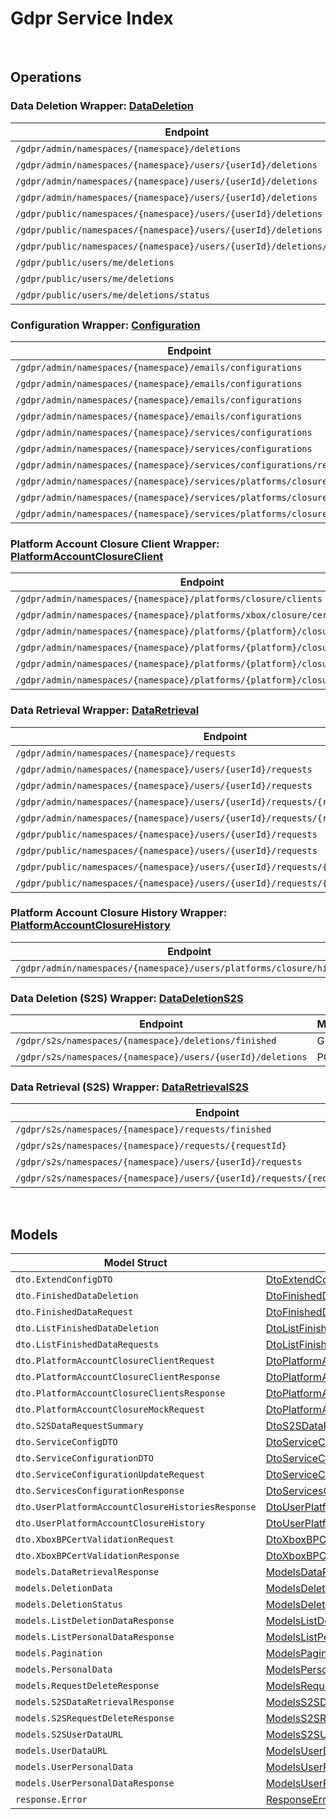 # Gdpr Service Index

&nbsp;

## Operations

### Data Deletion Wrapper:  [DataDeletion](../../services-api/pkg/service/gdpr/dataDeletion.go)
| Endpoint | Method | ID | Class | Wrapper | Example |
|---|---|---|---|---|---|
| `/gdpr/admin/namespaces/{namespace}/deletions` | GET | AdminGetListDeletionDataRequestShort | [AdminGetListDeletionDataRequestShort](../../gdpr-sdk/pkg/gdprclient/data_deletion/data_deletion_client.go) | [AdminGetListDeletionDataRequestShort](../../services-api/pkg/service/gdpr/dataDeletion.go) | [AdminGetListDeletionDataRequestShort](../../samples/cli/cmd/gdpr/dataDeletion/adminGetListDeletionDataRequest.go) |
| `/gdpr/admin/namespaces/{namespace}/users/{userId}/deletions` | GET | AdminGetUserAccountDeletionRequestShort | [AdminGetUserAccountDeletionRequestShort](../../gdpr-sdk/pkg/gdprclient/data_deletion/data_deletion_client.go) | [AdminGetUserAccountDeletionRequestShort](../../services-api/pkg/service/gdpr/dataDeletion.go) | [AdminGetUserAccountDeletionRequestShort](../../samples/cli/cmd/gdpr/dataDeletion/adminGetUserAccountDeletionRequest.go) |
| `/gdpr/admin/namespaces/{namespace}/users/{userId}/deletions` | POST | AdminSubmitUserAccountDeletionRequestShort | [AdminSubmitUserAccountDeletionRequestShort](../../gdpr-sdk/pkg/gdprclient/data_deletion/data_deletion_client.go) | [AdminSubmitUserAccountDeletionRequestShort](../../services-api/pkg/service/gdpr/dataDeletion.go) | [AdminSubmitUserAccountDeletionRequestShort](../../samples/cli/cmd/gdpr/dataDeletion/adminSubmitUserAccountDeletionRequest.go) |
| `/gdpr/admin/namespaces/{namespace}/users/{userId}/deletions` | DELETE | AdminCancelUserAccountDeletionRequestShort | [AdminCancelUserAccountDeletionRequestShort](../../gdpr-sdk/pkg/gdprclient/data_deletion/data_deletion_client.go) | [AdminCancelUserAccountDeletionRequestShort](../../services-api/pkg/service/gdpr/dataDeletion.go) | [AdminCancelUserAccountDeletionRequestShort](../../samples/cli/cmd/gdpr/dataDeletion/adminCancelUserAccountDeletionRequest.go) |
| `/gdpr/public/namespaces/{namespace}/users/{userId}/deletions` | POST | PublicSubmitUserAccountDeletionRequestShort | [PublicSubmitUserAccountDeletionRequestShort](../../gdpr-sdk/pkg/gdprclient/data_deletion/data_deletion_client.go) | [PublicSubmitUserAccountDeletionRequestShort](../../services-api/pkg/service/gdpr/dataDeletion.go) | [PublicSubmitUserAccountDeletionRequestShort](../../samples/cli/cmd/gdpr/dataDeletion/publicSubmitUserAccountDeletionRequest.go) |
| `/gdpr/public/namespaces/{namespace}/users/{userId}/deletions` | DELETE | PublicCancelUserAccountDeletionRequestShort | [PublicCancelUserAccountDeletionRequestShort](../../gdpr-sdk/pkg/gdprclient/data_deletion/data_deletion_client.go) | [PublicCancelUserAccountDeletionRequestShort](../../services-api/pkg/service/gdpr/dataDeletion.go) | [PublicCancelUserAccountDeletionRequestShort](../../samples/cli/cmd/gdpr/dataDeletion/publicCancelUserAccountDeletionRequest.go) |
| `/gdpr/public/namespaces/{namespace}/users/{userId}/deletions/status` | GET | PublicGetUserAccountDeletionStatusShort | [PublicGetUserAccountDeletionStatusShort](../../gdpr-sdk/pkg/gdprclient/data_deletion/data_deletion_client.go) | [PublicGetUserAccountDeletionStatusShort](../../services-api/pkg/service/gdpr/dataDeletion.go) | [PublicGetUserAccountDeletionStatusShort](../../samples/cli/cmd/gdpr/dataDeletion/publicGetUserAccountDeletionStatus.go) |
| `/gdpr/public/users/me/deletions` | POST | PublicSubmitMyAccountDeletionRequestShort | [PublicSubmitMyAccountDeletionRequestShort](../../gdpr-sdk/pkg/gdprclient/data_deletion/data_deletion_client.go) | [PublicSubmitMyAccountDeletionRequestShort](../../services-api/pkg/service/gdpr/dataDeletion.go) | [PublicSubmitMyAccountDeletionRequestShort](../../samples/cli/cmd/gdpr/dataDeletion/publicSubmitMyAccountDeletionRequest.go) |
| `/gdpr/public/users/me/deletions` | DELETE | PublicCancelMyAccountDeletionRequestShort | [PublicCancelMyAccountDeletionRequestShort](../../gdpr-sdk/pkg/gdprclient/data_deletion/data_deletion_client.go) | [PublicCancelMyAccountDeletionRequestShort](../../services-api/pkg/service/gdpr/dataDeletion.go) | [PublicCancelMyAccountDeletionRequestShort](../../samples/cli/cmd/gdpr/dataDeletion/publicCancelMyAccountDeletionRequest.go) |
| `/gdpr/public/users/me/deletions/status` | GET | PublicGetMyAccountDeletionStatusShort | [PublicGetMyAccountDeletionStatusShort](../../gdpr-sdk/pkg/gdprclient/data_deletion/data_deletion_client.go) | [PublicGetMyAccountDeletionStatusShort](../../services-api/pkg/service/gdpr/dataDeletion.go) | [PublicGetMyAccountDeletionStatusShort](../../samples/cli/cmd/gdpr/dataDeletion/publicGetMyAccountDeletionStatus.go) |

### Configuration Wrapper:  [Configuration](../../services-api/pkg/service/gdpr/configuration.go)
| Endpoint | Method | ID | Class | Wrapper | Example |
|---|---|---|---|---|---|
| `/gdpr/admin/namespaces/{namespace}/emails/configurations` | GET | GetAdminEmailConfigurationShort | [GetAdminEmailConfigurationShort](../../gdpr-sdk/pkg/gdprclient/configuration/configuration_client.go) | [GetAdminEmailConfigurationShort](../../services-api/pkg/service/gdpr/configuration.go) | [GetAdminEmailConfigurationShort](../../samples/cli/cmd/gdpr/configuration/getAdminEmailConfiguration.go) |
| `/gdpr/admin/namespaces/{namespace}/emails/configurations` | PUT | UpdateAdminEmailConfigurationShort | [UpdateAdminEmailConfigurationShort](../../gdpr-sdk/pkg/gdprclient/configuration/configuration_client.go) | [UpdateAdminEmailConfigurationShort](../../services-api/pkg/service/gdpr/configuration.go) | [UpdateAdminEmailConfigurationShort](../../samples/cli/cmd/gdpr/configuration/updateAdminEmailConfiguration.go) |
| `/gdpr/admin/namespaces/{namespace}/emails/configurations` | POST | SaveAdminEmailConfigurationShort | [SaveAdminEmailConfigurationShort](../../gdpr-sdk/pkg/gdprclient/configuration/configuration_client.go) | [SaveAdminEmailConfigurationShort](../../services-api/pkg/service/gdpr/configuration.go) | [SaveAdminEmailConfigurationShort](../../samples/cli/cmd/gdpr/configuration/saveAdminEmailConfiguration.go) |
| `/gdpr/admin/namespaces/{namespace}/emails/configurations` | DELETE | DeleteAdminEmailConfigurationShort | [DeleteAdminEmailConfigurationShort](../../gdpr-sdk/pkg/gdprclient/configuration/configuration_client.go) | [DeleteAdminEmailConfigurationShort](../../services-api/pkg/service/gdpr/configuration.go) | [DeleteAdminEmailConfigurationShort](../../samples/cli/cmd/gdpr/configuration/deleteAdminEmailConfiguration.go) |
| `/gdpr/admin/namespaces/{namespace}/services/configurations` | GET | AdminGetServicesConfigurationShort | [AdminGetServicesConfigurationShort](../../gdpr-sdk/pkg/gdprclient/configuration/configuration_client.go) | [AdminGetServicesConfigurationShort](../../services-api/pkg/service/gdpr/configuration.go) | [AdminGetServicesConfigurationShort](../../samples/cli/cmd/gdpr/configuration/adminGetServicesConfiguration.go) |
| `/gdpr/admin/namespaces/{namespace}/services/configurations` | PUT | AdminUpdateServicesConfigurationShort | [AdminUpdateServicesConfigurationShort](../../gdpr-sdk/pkg/gdprclient/configuration/configuration_client.go) | [AdminUpdateServicesConfigurationShort](../../services-api/pkg/service/gdpr/configuration.go) | [AdminUpdateServicesConfigurationShort](../../samples/cli/cmd/gdpr/configuration/adminUpdateServicesConfiguration.go) |
| `/gdpr/admin/namespaces/{namespace}/services/configurations/reset` | DELETE | AdminResetServicesConfigurationShort | [AdminResetServicesConfigurationShort](../../gdpr-sdk/pkg/gdprclient/configuration/configuration_client.go) | [AdminResetServicesConfigurationShort](../../services-api/pkg/service/gdpr/configuration.go) | [AdminResetServicesConfigurationShort](../../samples/cli/cmd/gdpr/configuration/adminResetServicesConfiguration.go) |
| `/gdpr/admin/namespaces/{namespace}/services/platforms/closure/config` | GET | AdminGetPlatformAccountClosureServicesConfigurationShort | [AdminGetPlatformAccountClosureServicesConfigurationShort](../../gdpr-sdk/pkg/gdprclient/configuration/configuration_client.go) | [AdminGetPlatformAccountClosureServicesConfigurationShort](../../services-api/pkg/service/gdpr/configuration.go) | [AdminGetPlatformAccountClosureServicesConfigurationShort](../../samples/cli/cmd/gdpr/configuration/adminGetPlatformAccountClosureServicesConfiguration.go) |
| `/gdpr/admin/namespaces/{namespace}/services/platforms/closure/config` | PUT | AdminUpdatePlatformAccountClosureServicesConfigurationShort | [AdminUpdatePlatformAccountClosureServicesConfigurationShort](../../gdpr-sdk/pkg/gdprclient/configuration/configuration_client.go) | [AdminUpdatePlatformAccountClosureServicesConfigurationShort](../../services-api/pkg/service/gdpr/configuration.go) | [AdminUpdatePlatformAccountClosureServicesConfigurationShort](../../samples/cli/cmd/gdpr/configuration/adminUpdatePlatformAccountClosureServicesConfiguration.go) |
| `/gdpr/admin/namespaces/{namespace}/services/platforms/closure/config` | DELETE | AdminResetPlatformAccountClosureServicesConfigurationShort | [AdminResetPlatformAccountClosureServicesConfigurationShort](../../gdpr-sdk/pkg/gdprclient/configuration/configuration_client.go) | [AdminResetPlatformAccountClosureServicesConfigurationShort](../../services-api/pkg/service/gdpr/configuration.go) | [AdminResetPlatformAccountClosureServicesConfigurationShort](../../samples/cli/cmd/gdpr/configuration/adminResetPlatformAccountClosureServicesConfiguration.go) |

### Platform Account Closure Client Wrapper:  [PlatformAccountClosureClient](../../services-api/pkg/service/gdpr/platformAccountClosureClient.go)
| Endpoint | Method | ID | Class | Wrapper | Example |
|---|---|---|---|---|---|
| `/gdpr/admin/namespaces/{namespace}/platforms/closure/clients` | GET | AdminGetPlatformAccountClosureClientsShort | [AdminGetPlatformAccountClosureClientsShort](../../gdpr-sdk/pkg/gdprclient/platform_account_closure_client/platform_account_closure_client_client.go) | [AdminGetPlatformAccountClosureClientsShort](../../services-api/pkg/service/gdpr/platformAccountClosureClient.go) | [AdminGetPlatformAccountClosureClientsShort](../../samples/cli/cmd/gdpr/platformAccountClosureClient/adminGetPlatformAccountClosureClients.go) |
| `/gdpr/admin/namespaces/{namespace}/platforms/xbox/closure/cert/validation` | POST | AdminValidateXboxBPCertFileShort | [AdminValidateXboxBPCertFileShort](../../gdpr-sdk/pkg/gdprclient/platform_account_closure_client/platform_account_closure_client_client.go) | [AdminValidateXboxBPCertFileShort](../../services-api/pkg/service/gdpr/platformAccountClosureClient.go) | [AdminValidateXboxBPCertFileShort](../../samples/cli/cmd/gdpr/platformAccountClosureClient/adminValidateXboxBPCertFile.go) |
| `/gdpr/admin/namespaces/{namespace}/platforms/{platform}/closure/client` | GET | AdminGetPlatformAccountClosureClientShort | [AdminGetPlatformAccountClosureClientShort](../../gdpr-sdk/pkg/gdprclient/platform_account_closure_client/platform_account_closure_client_client.go) | [AdminGetPlatformAccountClosureClientShort](../../services-api/pkg/service/gdpr/platformAccountClosureClient.go) | [AdminGetPlatformAccountClosureClientShort](../../samples/cli/cmd/gdpr/platformAccountClosureClient/adminGetPlatformAccountClosureClient.go) |
| `/gdpr/admin/namespaces/{namespace}/platforms/{platform}/closure/client` | POST | AdminUpdatePlatformAccountClosureClientShort | [AdminUpdatePlatformAccountClosureClientShort](../../gdpr-sdk/pkg/gdprclient/platform_account_closure_client/platform_account_closure_client_client.go) | [AdminUpdatePlatformAccountClosureClientShort](../../services-api/pkg/service/gdpr/platformAccountClosureClient.go) | [AdminUpdatePlatformAccountClosureClientShort](../../samples/cli/cmd/gdpr/platformAccountClosureClient/adminUpdatePlatformAccountClosureClient.go) |
| `/gdpr/admin/namespaces/{namespace}/platforms/{platform}/closure/client` | DELETE | AdminDeletePlatformAccountClosureClientShort | [AdminDeletePlatformAccountClosureClientShort](../../gdpr-sdk/pkg/gdprclient/platform_account_closure_client/platform_account_closure_client_client.go) | [AdminDeletePlatformAccountClosureClientShort](../../services-api/pkg/service/gdpr/platformAccountClosureClient.go) | [AdminDeletePlatformAccountClosureClientShort](../../samples/cli/cmd/gdpr/platformAccountClosureClient/adminDeletePlatformAccountClosureClient.go) |
| `/gdpr/admin/namespaces/{namespace}/platforms/{platform}/closure/mock` | POST | AdminMockPlatformAccountClosureDataShort | [AdminMockPlatformAccountClosureDataShort](../../gdpr-sdk/pkg/gdprclient/platform_account_closure_client/platform_account_closure_client_client.go) | [AdminMockPlatformAccountClosureDataShort](../../services-api/pkg/service/gdpr/platformAccountClosureClient.go) | [AdminMockPlatformAccountClosureDataShort](../../samples/cli/cmd/gdpr/platformAccountClosureClient/adminMockPlatformAccountClosureData.go) |

### Data Retrieval Wrapper:  [DataRetrieval](../../services-api/pkg/service/gdpr/dataRetrieval.go)
| Endpoint | Method | ID | Class | Wrapper | Example |
|---|---|---|---|---|---|
| `/gdpr/admin/namespaces/{namespace}/requests` | GET | AdminGetListPersonalDataRequestShort | [AdminGetListPersonalDataRequestShort](../../gdpr-sdk/pkg/gdprclient/data_retrieval/data_retrieval_client.go) | [AdminGetListPersonalDataRequestShort](../../services-api/pkg/service/gdpr/dataRetrieval.go) | [AdminGetListPersonalDataRequestShort](../../samples/cli/cmd/gdpr/dataRetrieval/adminGetListPersonalDataRequest.go) |
| `/gdpr/admin/namespaces/{namespace}/users/{userId}/requests` | GET | AdminGetUserPersonalDataRequestsShort | [AdminGetUserPersonalDataRequestsShort](../../gdpr-sdk/pkg/gdprclient/data_retrieval/data_retrieval_client.go) | [AdminGetUserPersonalDataRequestsShort](../../services-api/pkg/service/gdpr/dataRetrieval.go) | [AdminGetUserPersonalDataRequestsShort](../../samples/cli/cmd/gdpr/dataRetrieval/adminGetUserPersonalDataRequests.go) |
| `/gdpr/admin/namespaces/{namespace}/users/{userId}/requests` | POST | AdminRequestDataRetrievalShort | [AdminRequestDataRetrievalShort](../../gdpr-sdk/pkg/gdprclient/data_retrieval/data_retrieval_client.go) | [AdminRequestDataRetrievalShort](../../services-api/pkg/service/gdpr/dataRetrieval.go) | [AdminRequestDataRetrievalShort](../../samples/cli/cmd/gdpr/dataRetrieval/adminRequestDataRetrieval.go) |
| `/gdpr/admin/namespaces/{namespace}/users/{userId}/requests/{requestDate}` | DELETE | AdminCancelUserPersonalDataRequestShort | [AdminCancelUserPersonalDataRequestShort](../../gdpr-sdk/pkg/gdprclient/data_retrieval/data_retrieval_client.go) | [AdminCancelUserPersonalDataRequestShort](../../services-api/pkg/service/gdpr/dataRetrieval.go) | [AdminCancelUserPersonalDataRequestShort](../../samples/cli/cmd/gdpr/dataRetrieval/adminCancelUserPersonalDataRequest.go) |
| `/gdpr/admin/namespaces/{namespace}/users/{userId}/requests/{requestDate}/generate` | POST | AdminGeneratePersonalDataURLShort | [AdminGeneratePersonalDataURLShort](../../gdpr-sdk/pkg/gdprclient/data_retrieval/data_retrieval_client.go) | [AdminGeneratePersonalDataURLShort](../../services-api/pkg/service/gdpr/dataRetrieval.go) | [AdminGeneratePersonalDataURLShort](../../samples/cli/cmd/gdpr/dataRetrieval/adminGeneratePersonalDataURL.go) |
| `/gdpr/public/namespaces/{namespace}/users/{userId}/requests` | GET | PublicGetUserPersonalDataRequestsShort | [PublicGetUserPersonalDataRequestsShort](../../gdpr-sdk/pkg/gdprclient/data_retrieval/data_retrieval_client.go) | [PublicGetUserPersonalDataRequestsShort](../../services-api/pkg/service/gdpr/dataRetrieval.go) | [PublicGetUserPersonalDataRequestsShort](../../samples/cli/cmd/gdpr/dataRetrieval/publicGetUserPersonalDataRequests.go) |
| `/gdpr/public/namespaces/{namespace}/users/{userId}/requests` | POST | PublicRequestDataRetrievalShort | [PublicRequestDataRetrievalShort](../../gdpr-sdk/pkg/gdprclient/data_retrieval/data_retrieval_client.go) | [PublicRequestDataRetrievalShort](../../services-api/pkg/service/gdpr/dataRetrieval.go) | [PublicRequestDataRetrievalShort](../../samples/cli/cmd/gdpr/dataRetrieval/publicRequestDataRetrieval.go) |
| `/gdpr/public/namespaces/{namespace}/users/{userId}/requests/{requestDate}` | DELETE | PublicCancelUserPersonalDataRequestShort | [PublicCancelUserPersonalDataRequestShort](../../gdpr-sdk/pkg/gdprclient/data_retrieval/data_retrieval_client.go) | [PublicCancelUserPersonalDataRequestShort](../../services-api/pkg/service/gdpr/dataRetrieval.go) | [PublicCancelUserPersonalDataRequestShort](../../samples/cli/cmd/gdpr/dataRetrieval/publicCancelUserPersonalDataRequest.go) |
| `/gdpr/public/namespaces/{namespace}/users/{userId}/requests/{requestDate}/generate` | POST | PublicGeneratePersonalDataURLShort | [PublicGeneratePersonalDataURLShort](../../gdpr-sdk/pkg/gdprclient/data_retrieval/data_retrieval_client.go) | [PublicGeneratePersonalDataURLShort](../../services-api/pkg/service/gdpr/dataRetrieval.go) | [PublicGeneratePersonalDataURLShort](../../samples/cli/cmd/gdpr/dataRetrieval/publicGeneratePersonalDataURL.go) |

### Platform Account Closure History Wrapper:  [PlatformAccountClosureHistory](../../services-api/pkg/service/gdpr/platformAccountClosureHistory.go)
| Endpoint | Method | ID | Class | Wrapper | Example |
|---|---|---|---|---|---|
| `/gdpr/admin/namespaces/{namespace}/users/platforms/closure/histories` | GET | AdminGetUserPlatformAccountClosureHistoriesShort | [AdminGetUserPlatformAccountClosureHistoriesShort](../../gdpr-sdk/pkg/gdprclient/platform_account_closure_history/platform_account_closure_history_client.go) | [AdminGetUserPlatformAccountClosureHistoriesShort](../../services-api/pkg/service/gdpr/platformAccountClosureHistory.go) | [AdminGetUserPlatformAccountClosureHistoriesShort](../../samples/cli/cmd/gdpr/platformAccountClosureHistory/adminGetUserPlatformAccountClosureHistories.go) |

### Data Deletion (S2S) Wrapper:  [DataDeletionS2S](../../services-api/pkg/service/gdpr/dataDeletionS2S.go)
| Endpoint | Method | ID | Class | Wrapper | Example |
|---|---|---|---|---|---|
| `/gdpr/s2s/namespaces/{namespace}/deletions/finished` | GET | S2SGetListFinishedAccountDeletionRequestShort | [S2SGetListFinishedAccountDeletionRequestShort](../../gdpr-sdk/pkg/gdprclient/data_deletion_s2_s/data_deletion_s2s_client.go) | [S2SGetListFinishedAccountDeletionRequestShort](../../services-api/pkg/service/gdpr/dataDeletionS2S.go) | [S2SGetListFinishedAccountDeletionRequestShort](../../samples/cli/cmd/gdpr/dataDeletionS2S/s2sGetListFinishedAccountDeletionRequest.go) |
| `/gdpr/s2s/namespaces/{namespace}/users/{userId}/deletions` | POST | S2SSubmitUserAccountDeletionRequestShort | [S2SSubmitUserAccountDeletionRequestShort](../../gdpr-sdk/pkg/gdprclient/data_deletion_s2_s/data_deletion_s2s_client.go) | [S2SSubmitUserAccountDeletionRequestShort](../../services-api/pkg/service/gdpr/dataDeletionS2S.go) | [S2SSubmitUserAccountDeletionRequestShort](../../samples/cli/cmd/gdpr/dataDeletionS2S/s2sSubmitUserAccountDeletionRequest.go) |

### Data Retrieval (S2S) Wrapper:  [DataRetrievalS2S](../../services-api/pkg/service/gdpr/dataRetrievalS2S.go)
| Endpoint | Method | ID | Class | Wrapper | Example |
|---|---|---|---|---|---|
| `/gdpr/s2s/namespaces/{namespace}/requests/finished` | GET | S2SGetListFinishedPersonalDataRequestShort | [S2SGetListFinishedPersonalDataRequestShort](../../gdpr-sdk/pkg/gdprclient/data_retrieval_s2_s/data_retrieval_s2s_client.go) | [S2SGetListFinishedPersonalDataRequestShort](../../services-api/pkg/service/gdpr/dataRetrievalS2S.go) | [S2SGetListFinishedPersonalDataRequestShort](../../samples/cli/cmd/gdpr/dataRetrievalS2S/s2sGetListFinishedPersonalDataRequest.go) |
| `/gdpr/s2s/namespaces/{namespace}/requests/{requestId}` | GET | S2SGetDataRequestByRequestIDShort | [S2SGetDataRequestByRequestIDShort](../../gdpr-sdk/pkg/gdprclient/data_retrieval_s2_s/data_retrieval_s2s_client.go) | [S2SGetDataRequestByRequestIDShort](../../services-api/pkg/service/gdpr/dataRetrievalS2S.go) | [S2SGetDataRequestByRequestIDShort](../../samples/cli/cmd/gdpr/dataRetrievalS2S/s2sGetDataRequestByRequestID.go) |
| `/gdpr/s2s/namespaces/{namespace}/users/{userId}/requests` | POST | S2SRequestDataRetrievalShort | [S2SRequestDataRetrievalShort](../../gdpr-sdk/pkg/gdprclient/data_retrieval_s2_s/data_retrieval_s2s_client.go) | [S2SRequestDataRetrievalShort](../../services-api/pkg/service/gdpr/dataRetrievalS2S.go) | [S2SRequestDataRetrievalShort](../../samples/cli/cmd/gdpr/dataRetrievalS2S/s2sRequestDataRetrieval.go) |
| `/gdpr/s2s/namespaces/{namespace}/users/{userId}/requests/{requestDate}/generate` | POST | S2SGeneratePersonalDataURLShort | [S2SGeneratePersonalDataURLShort](../../gdpr-sdk/pkg/gdprclient/data_retrieval_s2_s/data_retrieval_s2s_client.go) | [S2SGeneratePersonalDataURLShort](../../services-api/pkg/service/gdpr/dataRetrievalS2S.go) | [S2SGeneratePersonalDataURLShort](../../samples/cli/cmd/gdpr/dataRetrievalS2S/s2sGeneratePersonalDataURL.go) |


&nbsp;  

## Models

| Model Struct | Class |
|---|---|
| `dto.ExtendConfigDTO` | [DtoExtendConfigDTO ](../../gdpr-sdk/pkg/gdprclientmodels/dto_extend_config_dto.go) |
| `dto.FinishedDataDeletion` | [DtoFinishedDataDeletion ](../../gdpr-sdk/pkg/gdprclientmodels/dto_finished_data_deletion.go) |
| `dto.FinishedDataRequest` | [DtoFinishedDataRequest ](../../gdpr-sdk/pkg/gdprclientmodels/dto_finished_data_request.go) |
| `dto.ListFinishedDataDeletion` | [DtoListFinishedDataDeletion ](../../gdpr-sdk/pkg/gdprclientmodels/dto_list_finished_data_deletion.go) |
| `dto.ListFinishedDataRequests` | [DtoListFinishedDataRequests ](../../gdpr-sdk/pkg/gdprclientmodels/dto_list_finished_data_requests.go) |
| `dto.PlatformAccountClosureClientRequest` | [DtoPlatformAccountClosureClientRequest ](../../gdpr-sdk/pkg/gdprclientmodels/dto_platform_account_closure_client_request.go) |
| `dto.PlatformAccountClosureClientResponse` | [DtoPlatformAccountClosureClientResponse ](../../gdpr-sdk/pkg/gdprclientmodels/dto_platform_account_closure_client_response.go) |
| `dto.PlatformAccountClosureClientsResponse` | [DtoPlatformAccountClosureClientsResponse ](../../gdpr-sdk/pkg/gdprclientmodels/dto_platform_account_closure_clients_response.go) |
| `dto.PlatformAccountClosureMockRequest` | [DtoPlatformAccountClosureMockRequest ](../../gdpr-sdk/pkg/gdprclientmodels/dto_platform_account_closure_mock_request.go) |
| `dto.S2SDataRequestSummary` | [DtoS2SDataRequestSummary ](../../gdpr-sdk/pkg/gdprclientmodels/dto_s2_s_data_request_summary.go) |
| `dto.ServiceConfigDTO` | [DtoServiceConfigDTO ](../../gdpr-sdk/pkg/gdprclientmodels/dto_service_config_dto.go) |
| `dto.ServiceConfigurationDTO` | [DtoServiceConfigurationDTO ](../../gdpr-sdk/pkg/gdprclientmodels/dto_service_configuration_dto.go) |
| `dto.ServiceConfigurationUpdateRequest` | [DtoServiceConfigurationUpdateRequest ](../../gdpr-sdk/pkg/gdprclientmodels/dto_service_configuration_update_request.go) |
| `dto.ServicesConfigurationResponse` | [DtoServicesConfigurationResponse ](../../gdpr-sdk/pkg/gdprclientmodels/dto_services_configuration_response.go) |
| `dto.UserPlatformAccountClosureHistoriesResponse` | [DtoUserPlatformAccountClosureHistoriesResponse ](../../gdpr-sdk/pkg/gdprclientmodels/dto_user_platform_account_closure_histories_response.go) |
| `dto.UserPlatformAccountClosureHistory` | [DtoUserPlatformAccountClosureHistory ](../../gdpr-sdk/pkg/gdprclientmodels/dto_user_platform_account_closure_history.go) |
| `dto.XboxBPCertValidationRequest` | [DtoXboxBPCertValidationRequest ](../../gdpr-sdk/pkg/gdprclientmodels/dto_xbox_b_p_cert_validation_request.go) |
| `dto.XboxBPCertValidationResponse` | [DtoXboxBPCertValidationResponse ](../../gdpr-sdk/pkg/gdprclientmodels/dto_xbox_b_p_cert_validation_response.go) |
| `models.DataRetrievalResponse` | [ModelsDataRetrievalResponse ](../../gdpr-sdk/pkg/gdprclientmodels/models_data_retrieval_response.go) |
| `models.DeletionData` | [ModelsDeletionData ](../../gdpr-sdk/pkg/gdprclientmodels/models_deletion_data.go) |
| `models.DeletionStatus` | [ModelsDeletionStatus ](../../gdpr-sdk/pkg/gdprclientmodels/models_deletion_status.go) |
| `models.ListDeletionDataResponse` | [ModelsListDeletionDataResponse ](../../gdpr-sdk/pkg/gdprclientmodels/models_list_deletion_data_response.go) |
| `models.ListPersonalDataResponse` | [ModelsListPersonalDataResponse ](../../gdpr-sdk/pkg/gdprclientmodels/models_list_personal_data_response.go) |
| `models.Pagination` | [ModelsPagination ](../../gdpr-sdk/pkg/gdprclientmodels/models_pagination.go) |
| `models.PersonalData` | [ModelsPersonalData ](../../gdpr-sdk/pkg/gdprclientmodels/models_personal_data.go) |
| `models.RequestDeleteResponse` | [ModelsRequestDeleteResponse ](../../gdpr-sdk/pkg/gdprclientmodels/models_request_delete_response.go) |
| `models.S2SDataRetrievalResponse` | [ModelsS2SDataRetrievalResponse ](../../gdpr-sdk/pkg/gdprclientmodels/models_s2_s_data_retrieval_response.go) |
| `models.S2SRequestDeleteResponse` | [ModelsS2SRequestDeleteResponse ](../../gdpr-sdk/pkg/gdprclientmodels/models_s2_s_request_delete_response.go) |
| `models.S2SUserDataURL` | [ModelsS2SUserDataURL ](../../gdpr-sdk/pkg/gdprclientmodels/models_s2_s_user_data_url.go) |
| `models.UserDataURL` | [ModelsUserDataURL ](../../gdpr-sdk/pkg/gdprclientmodels/models_user_data_url.go) |
| `models.UserPersonalData` | [ModelsUserPersonalData ](../../gdpr-sdk/pkg/gdprclientmodels/models_user_personal_data.go) |
| `models.UserPersonalDataResponse` | [ModelsUserPersonalDataResponse ](../../gdpr-sdk/pkg/gdprclientmodels/models_user_personal_data_response.go) |
| `response.Error` | [ResponseError ](../../gdpr-sdk/pkg/gdprclientmodels/response_error.go) |
